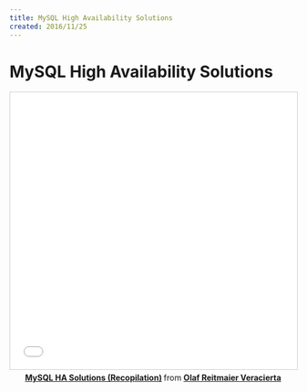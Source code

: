 ```yaml
---
title: MySQL High Availability Solutions
created: 2016/11/25
---
```


# MySQL High Availability Solutions

<html>
<div align="center">
<iframe src="//www.slideshare.net/slideshow/embed_code/key/5UyFhqv37I7Ulo" width="595" height="485" frameborder="0" marginwidth="0" marginheight="0" scrolling="no" style="border:1px solid #CCC; border-width:1px; margin-bottom:5px; max-width: 100%;" allowfullscreen> </iframe> <div style="margin-bottom:5px"> <strong> <a href="//www.slideshare.net/olafrv/mysql-ha-solutions-recopilation" title="MySQL HA Solutions (Recopilation)" target="_blank">MySQL HA Solutions (Recopilation)</a> </strong> from <strong><a href="https://www.slideshare.net/olafrv" target="_blank">Olaf Reitmaier Veracierta</a></strong> </div>
</div>
</html>